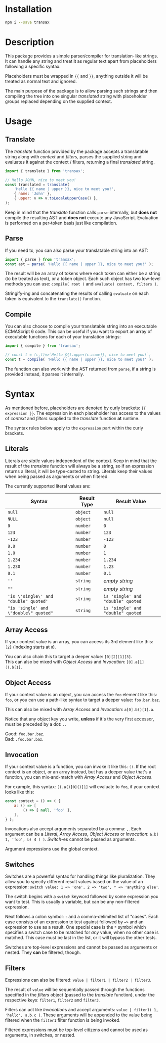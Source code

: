 # Installation

```bash
npm i --save transax
```

# Description

This package provides a simple parser/compiler for translation-like strings.\
It can handle any string and treat it as regular text apart from placeholders following a specific syntax.

Placeholders must be wrapped in `{{` and `}}`, anything outside it will be treated as normal text and ignored.

The main purpose of the package is to allow parsing such strings and then compiling the tree into one singular
*translated* string with placeholder groups replaced depending on the supplied context.

# Usage

## Translate

The *translate* function provided by the package accepts a translatable string along with *context* and *filters*,
parses the supplied string and evaluates it against the context / filters, returning a final *translated* string.

```js
import { translate } from 'transax';

// Hello JOHN, nice to meet you!
const translated = translate(
    'Hello {{ name | upper }}, nice to meet you!',
    { name: 'John' },
    { upper: v => v.toLocaleUpperCase() },
);
```

Keep in mind that the *translate* function calls `parse` internally, but **does not** compile the resulting AST and
**does not** execute any JavaScript. Evaluation is performed on a per-token basis just like compilation.

## Parse

If you need to, you can also parse your translatable string into an AST:

```js
import { parse } from 'transax';
const ast = parse( 'Hello {{ name | upper }}, nice to meet you!' );
```

The result will be an array of tokens where each token can either be a string (to be treated as text), or a token
object. Each such object has two low-level methods you can use: `compile( root )` and `evaluate( context, filters )`.

Stringify-ing and concatenating the results of calling `evaluate` on each token is equivalent to the `translate()`
function.

## Compile

You can also choose to compile your translatable string into an executable ECMAScript 6 code. This can be useful if you
want to export an array of executable functions for each of your translation strings:

```js
import { compile } from 'transax';

// const t = (c,f)=>`Hello ${f.upper(c.name)}, nice to meet you!`;
const t = compile( 'Hello {{ name | upper }}, nice to meet you!' );
```

The function can also work with the AST returned from `parse`, if a string is provided instead, it parses it internally.

# Syntax

As mentioned before, placeholders are denoted by curly brackets: `{{ expression }}`. The expression in each placeholder
has access to the values of *context* and *filters* supplied to the *translate* function **at** runtime.

The syntax rules below apply to the `expression` part within the curly brackets.

## Literals

Literals are *static* values independent of the context. Keep in mind that the result of the *translate* function will
always be a string, so if an expression returns a literal, it will be type-casted to string. Literals keep their values
when being passed as arguments or when filtered.

The currently supported literal values are:

| Syntax | Result Type | Result Value |
|---|---|---|
| `null` | `object` | `null` |
| `NULL` | `object` | `null` |
| `0` | `number` | `0` |
| `123` | `number` | `123` |
| `-123` | `number` | `-123` |
| `0.0` | `number` | `0` |
| `1.0` | `number` | `1` |
| `1.234` | `number` | `1.234` |
| `1.230` | `number` | `1.23` |
| `0.1` | `number` | `0.1` |
| `''` | `string` | *empty string* |
| `""` | `string` | *empty string* |
| `'is \'single\' and "double" quoted'` | `string` | `is 'single' and "double" quoted` |
| `"is 'single' and \"double\" quoted"` | `string` | `is 'single' and "double" quoted` |

## Array Access

If your context value is an array, you can access its 3rd element like this: `[2]` (indexing starts at `0`).

You can also chain this to target a deeper value: `[0][2][1][3]`.\
This can also be mixed with *Object Access* and *Invocation*: `[0].a[1]().b[1]`.

## Object Access

If your context value is an object, you can access the `foo` element like this: `foo`, or you can use a path-like syntax
to target a deeper value: `foo.bar.baz`.

This can also be mixed with *Array Access* and *Invocation*: `a[0].b()[1].a`.

Notice that any object key you write, **unless** if it's the very first accessor, must be preceded by a dot: `.`.

Good: `foo.bar.baz`.\
Bad: `.foo.bar.baz`.

## Invocation

If your context value is a function, you can invoke it like this: `()`. If the root context is an object, or an array
instead, but has a deeper value that's a function, you can mix-and-match with *Array Access* and *Object Access*.

For example, this syntax: `().a()[0]()[1]` will evaluate to `foo`, if your context looks like this:

```js
const context = () => ( {
    a: () => [
        () => [ null, 'foo' ],
    ],
} );
```

Invocations also accept arguments separated by a comma: `,`. Each argument can be a *Literal*, *Array Access*,
*Object Access* or *Invocation*: `a.b( 1, 'foo', b( 4 ) )`. *Switch*-es cannot be passed as arguments.

Argument expressions use the global context.

## Switches

Switches are a powerful syntax for handling things like pluralization. They allow you to specify different result values
based on the value of an expression: `switch value: 1 => 'one', 2 => 'two', * => 'anything else'`.

The switch begins with a `switch` keyword followed by some expression you want to test. This is usually a variable,
but can be any non-filtered expression.

Next follows a colon symbol: `:` and a comma-delimited list of "cases". Each case consists of an expression to test
against followed by `=>` and an expression to use as a result. One special case is the `*` symbol which specifies a
switch case to be matched for *any* value, when no other case is matched. This case must be last in the list, or it will
bypass the other tests.

Switches are top-level expressions and cannot be passed as arguments or nested. They **can** be filtered, though.

## Filters

Expressions can also be filtered: `value | filter1 | filter2 | filter3`.

The result of `value` will be sequentially passed through the functions specified in the *filters* object (passed to the
*translate* function), under the respective keys: `filter1`, `filter2` and `filter3`.

Filters can act like *Invocation*s and accept arguments: `value | filter1( 1, 'hello', a.b.c )`. These arguments will
be appended to the value being filtered when the `filter1` filter function is being invoked.

Filtered expressions must be top-level citizens and cannot be used as arguments, in switches, or nested.
